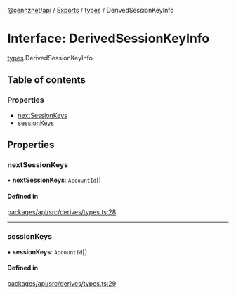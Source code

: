 [@cennznet/api](../README.md) / [Exports](../modules.md) / [types](../modules/types.md) / DerivedSessionKeyInfo

# Interface: DerivedSessionKeyInfo

[types](../modules/types.md).DerivedSessionKeyInfo

## Table of contents

### Properties

- [nextSessionKeys](types.derivedsessionkeyinfo.md#nextsessionkeys)
- [sessionKeys](types.derivedsessionkeyinfo.md#sessionkeys)

## Properties

### nextSessionKeys

• **nextSessionKeys**: `AccountId`[]

#### Defined in

[packages/api/src/derives/types.ts:28](https://github.com/cennznet/api.js/blob/7367fb0/packages/api/src/derives/types.ts#L28)

___

### sessionKeys

• **sessionKeys**: `AccountId`[]

#### Defined in

[packages/api/src/derives/types.ts:29](https://github.com/cennznet/api.js/blob/7367fb0/packages/api/src/derives/types.ts#L29)
